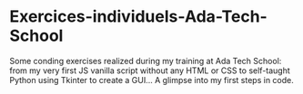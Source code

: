 # Exercices-individuels-Ada-Tech-School

Some conding exercises realized during my training at Ada Tech School: from my very first JS vanilla script without any HTML or CSS to self-taught Python using Tkinter to create a GUI... A glimpse into my first steps in code.



